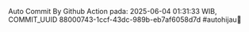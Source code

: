 Auto Commit By Github Action pada: 2025-06-04 01:31:33 WIB, COMMIT_UUID 88000743-1ccf-43dc-989b-eb7af6058d7d #autohijau🗿
